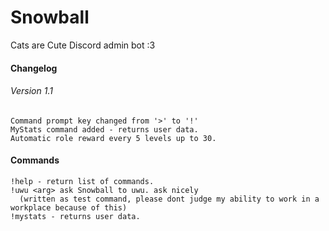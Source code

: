 # Snowball
Cats are Cute Discord admin bot :3

#### Changelog
###### Version 1.1
```
Command prompt key changed from '>' to '!'
MyStats command added - returns user data.
Automatic role reward every 5 levels up to 30.
```
#### Commands
```
!help - return list of commands.
!uwu <arg> ask Snowball to uwu. ask nicely 
  (written as test command, please dont judge my ability to work in a workplace because of this)
!mystats - returns user data.
```
